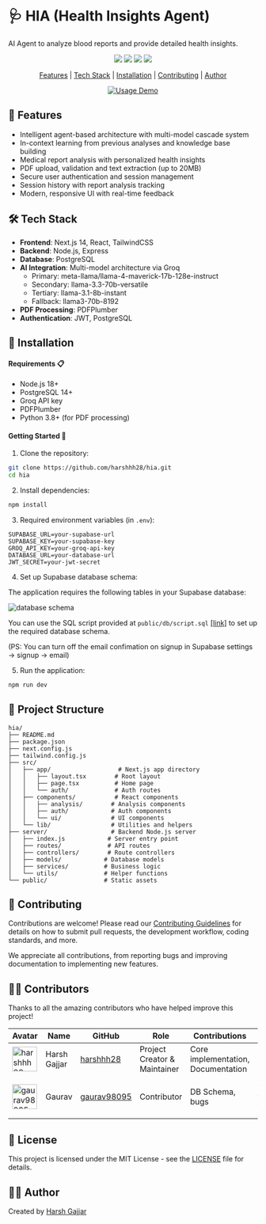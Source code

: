 # 🩺 HIA (Health Insights Agent)

AI Agent to analyze blood reports and provide detailed health insights.

<p align="center">
  <a href="https://github.com/harshhh28/hia/issues"><img src="https://img.shields.io/github/issues/harshhh28/hia"></a> 
  <a href="https://github.com/harshhh28/hia/stargazers"><img src="https://img.shields.io/github/stars/harshhh28/hia"></a>
  <a href="https://github.com/harshhh28/hia/network/members"><img src="https://img.shields.io/github/forks/harshhh28/hia"></a>
  <a href="https://github.com/harshhh28/hia/blob/main/LICENSE">
    <img src="https://img.shields.io/badge/License-MIT-blue.svg">
  </a>
</p>

<p align="center">
  <a href="#-features">Features</a> |
  <a href="#%EF%B8%8F-tech-stack">Tech Stack</a> |
  <a href="#-installation">Installation</a> |
  <a href="#-contributing">Contributing</a> |
  <a href="#%EF%B8%8F-author">Author</a>
</p>

<p align="center">
  <a href="https://github.com/harshhh28/hia"><img src="https://raw.githubusercontent.com/harshhh28/hia/main/public/HIA_demo.gif" alt="Usage Demo"></a>
</p>

## 🌟 Features

- Intelligent agent-based architecture with multi-model cascade system
- In-context learning from previous analyses and knowledge base building
- Medical report analysis with personalized health insights
- PDF upload, validation and text extraction (up to 20MB)
- Secure user authentication and session management
- Session history with report analysis tracking
- Modern, responsive UI with real-time feedback

## 🛠️ Tech Stack

- **Frontend**: Next.js 14, React, TailwindCSS
- **Backend**: Node.js, Express
- **Database**: PostgreSQL
- **AI Integration**: Multi-model architecture via Groq
  - Primary: meta-llama/llama-4-maverick-17b-128e-instruct
  - Secondary: llama-3.3-70b-versatile
  - Tertiary: llama-3.1-8b-instant
  - Fallback: llama3-70b-8192
- **PDF Processing**: PDFPlumber
- **Authentication**: JWT, PostgreSQL

## 🚀 Installation

#### Requirements 📋

- Node.js 18+
- PostgreSQL 14+
- Groq API key
- PDFPlumber
- Python 3.8+ (for PDF processing)

#### Getting Started 📝

1. Clone the repository:

```bash
git clone https://github.com/harshhh28/hia.git
cd hia
```

2. Install dependencies:

```bash
npm install
```

3. Required environment variables (in `.env`):

```env
SUPABASE_URL=your-supabase-url
SUPABASE_KEY=your-supabase-key
GROQ_API_KEY=your-groq-api-key
DATABASE_URL=your-database-url
JWT_SECRET=your-jwt-secret
```

4. Set up Supabase database schema:

The application requires the following tables in your Supabase database:

![database schema](https://raw.githubusercontent.com/harshhh28/hia/main/public/db/schema.png)

You can use the SQL script provided at `public/db/script.sql` <a href="https://www.github.com/harshhh28/hia/blob/main/public/db/script.sql">[link]</a> to set up the required database schema.

(PS: You can turn off the email confimation on signup in Supabase settings -> signup -> email)

5. Run the application:

```bash
npm run dev
```

## 📁 Project Structure

```
hia/
├── README.md
├── package.json
├── next.config.js
├── tailwind.config.js
├── src/
│   ├── app/                   # Next.js app directory
│   │   ├── layout.tsx        # Root layout
│   │   ├── page.tsx          # Home page
│   │   └── auth/             # Auth routes
│   ├── components/           # React components
│   │   ├── analysis/        # Analysis components
│   │   ├── auth/            # Auth components
│   │   └── ui/              # UI components
│   └── lib/                 # Utilities and helpers
├── server/                  # Backend Node.js server
│   ├── index.js            # Server entry point
│   ├── routes/             # API routes
│   ├── controllers/        # Route controllers
│   ├── models/            # Database models
│   ├── services/          # Business logic
│   └── utils/             # Helper functions
└── public/                # Static assets
```

## 👥 Contributing

Contributions are welcome! Please read our [Contributing Guidelines](CONTRIBUTING.md) for details on how to submit pull requests, the development workflow, coding standards, and more.

We appreciate all contributions, from reporting bugs and improving documentation to implementing new features.

## 👨‍💻 Contributors

Thanks to all the amazing contributors who have helped improve this project!

| Avatar                                                                                              | Name         | GitHub                                        | Role                         | Contributions                      | PR(s)                                                                                                                                                                                      | Notes                 |
| --------------------------------------------------------------------------------------------------- | ------------ | --------------------------------------------- | ---------------------------- | ---------------------------------- | ------------------------------------------------------------------------------------------------------------------------------------------------------------------------------------------ | --------------------- |
| <img src="https://github.com/harshhh28.png" width="50px" height="50px" alt="harshhh28 avatar"/>     | Harsh Gajjar | [harshhh28](https://github.com/harshhh28)     | Project Creator & Maintainer | Core implementation, Documentation | N/A                                                                                                                                                                                        | Lead Developer        |
| <img src="https://github.com/gaurav98095.png" width="50px" height="50px" alt="gaurav98095 avatar"/> | Gaurav       | [gaurav98095](https://github.com/gaurav98095) | Contributor                  | DB Schema, bugs                    | [#1](https://github.com/harshhh28/hia/pull/1), [#5](https://github.com/harshhh28/hia/pull/5), [#6](https://github.com/harshhh28/hia/pull/6), [#7](https://github.com/harshhh28/hia/pull/7) | Database Design, bugs |

<!-- To future contributors: Your profile will be added here when your PR is merged! -->

## 📄 License

This project is licensed under the MIT License - see the [LICENSE](https://github.com/harshhh28/hia/blob/main/LICENSE) file for details.

## 🙋‍♂️ Author

Created by [Harsh Gajjar](https://harshgajjar.vercel.app)
